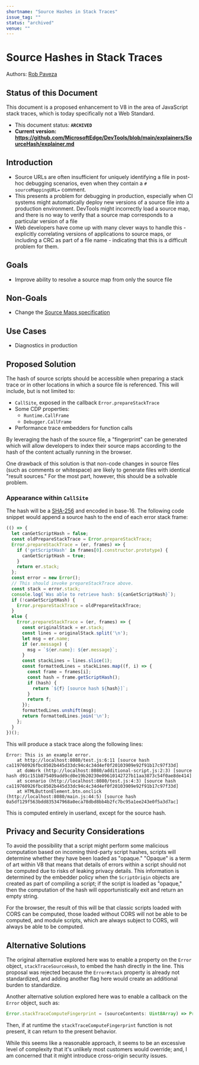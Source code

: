 ```yaml
---
shortname: "Source Hashes in Stack Traces"
issue_tag: ""
status: "archived"
venue: ""
---
```


# Source Hashes in Stack Traces

Authors: [Rob Paveza](https://github.com/robpaveza)

## Status of this Document
This document is a proposed enhancement to V8 in the area of JavaScript stack traces, which is today specifically not a Web Standard.

* This document status: **`ARCHIVED`**
* **Current version: https://github.com/MicrosoftEdge/DevTools/blob/main/explainers/SourceHash/explainer.md**

## Introduction

* Source URLs are often insufficient for uniquely identifying a file in post-hoc debugging scenarios, even when they contain a `# sourceMappingURL=` comment.
* This presents a problem for debugging in production, especially when CI systems might automatically deploy new versions of a source file into a production environment. DevTools might incorrectly load a source map, and there is no way to verify that a source map corresponds to a particular version of a file
* Web developers have come up with many clever ways to handle this - explicitly correlating versions of applications to source maps, or including a CRC as part of a file name - indicating that this is a difficult problem for them.

## Goals

 - Improve ability to resolve a source map from only the source file

## Non-Goals

 - Change the [Source Maps specification](https://sourcemaps.info/spec.html)

## Use Cases

 - Diagnostics in production

## Proposed Solution

The hash of source scripts should be accessible when preparing a stack trace or in other locations in which a source file is referenced. This will include, but is not limited to:

 - `CallSite`, exposed in the callback `Error.prepareStackTrace`
 - Some CDP properties:
   - `Runtime.CallFrame`
   - `Debugger.CallFrame`
 - Performance trace embedders for function calls

By leveraging the hash of the source file, a "fingerprint" can be generated which will allow developers to index their source maps according to the hash of the content actually running in the browser.

One drawback of this solution is that non-code changes in source files (such as comments or whitespace) are likely to generate files with identical "result sources." For the most part, however, this should be a solvable problem.

### Appearance within `CallSite`

The hash will be a [SHA-256](https://en.wikipedia.org/wiki/SHA-2) and encoded in base-16. The following code snippet would append a source hash to the end of each error stack frame:

```ts
(() => {
  let canGetScriptHash = false;
  const oldPrepareStackTrace = Error.prepareStackTrace;
  Error.prepareStackTrace = (er, frames) => {
    if ('getScriptHash' in frames[0].constructor.prototype) {
      canGetScriptHash = true;
    }
    return er.stack;
  };
  const error = new Error();
  // This should invoke prepareStackTrace above.
  const stack = error.stack;
  console.log(`Was able to retrieve hash: ${canGetScriptHash}`);
  if (!canGetScriptHash) {
    Error.prepareStackTrace = oldPrepareStackTrace;
  }
  else {
    Error.prepareStackTrace = (er, frames) => {
      const originalStack = er.stack;
      const lines = originalStack.split('\n');
      let msg = er.name;
      if (er.message) {
        msg = `${er.name}: ${er.message}`;
      }
      const stackLines = lines.slice(1);
      const formattedLines = stackLines.map((f, i) => {
        const frame = frames[i];
        const hash = frame.getScriptHash();
        if (hash) {
          return `${f} [source hash ${hash}]`;
        }
        return f;
      });
      formattedLines.unshift(msg);
      return formattedLines.join('\n');
    };
  }
})();
```

This will produce a stack trace along the following lines:

```
Error: This is an example error.
    at http://localhost:8080/test.js:6:11 [source hash ca119760926fbc8502b445d33dc94c4c34d4ef0f20103909e92f91b17c97f33d]
    at doWork (http://localhost:8080/additional-script.js:2:3) [source hash d91c151b875409add9cd0e19b20230e09610142727b11aa3873c54f0ae8de414]
    at scenario (http://localhost:8080/test.js:4:3) [source hash ca119760926fbc8502b445d33dc94c4c34d4ef0f20103909e92f91b17c97f33d]
    at HTMLButtonElement.btn.onclick (http://localhost:8080/main.js:44:5) [source hash 0a5df129f563bdd835347968a0eca78dbd8bb4b2fc7bc95a1ee243e0f5a3d7ac]
```

This is computed entirely in userland, except for the source hash.

## Privacy and Security Considerations

To avoid the possibility that a script might perform some malicious computation based on incoming third-party script hashes, scripts will determine whether they have been loaded as "opaque." "Opaque" is a term of art within V8 that means that details of errors within a script should not be computed due to risks of leaking privacy details. This information is determined by the embedder policy when the `ScriptOrigin` objects are created as part of compiling a script; if the script is loaded as "opaque," then the computation of the hash will opportunistically exit and return an empty string.

For the browser, the result of this will be that classic scripts loaded with CORS can be computed, those loaded without CORS will not be able to be computed, and module scripts, which are always subject to CORS, will always be able to be computed.

## Alternative Solutions

The original alternative explored here was to enable a property on the `Error` object, `stackTraceSourceHash`, to embed the hash directly in the line. This proposal was rejected because the `Error#stack` property is already not standardized, and adding another flag here would create an additional burden to standardize.

Another alternative solution explored here was to enable a callback on the `Error` object, such as:

```ts
Error.stackTraceComputeFingerprint = (sourceContents: Uint8Array) => Promise<string>;
```

Then, if at runtime the `stackTraceComputeFingerprint` function is not present, it can return to the present behavior.

While this seems like a reasonable approach, it seems to be an excessive level of complexity that it's unlikely most customers would override; and, I am concerned that it might introduce cross-origin security issues.
